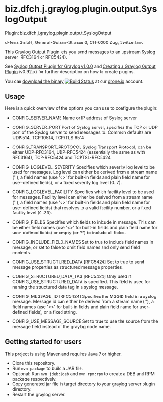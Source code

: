 biz.dfch.j.graylog.plugin.output.SyslogOutput
=============================================

Plugin: biz.dfch.j.graylog.plugin.output.SyslogOutput

d-fens GmbH, General-Guisan-Strasse 6, CH-6300 Zug, Switzerland

This Graylog Output Plugin lets you send messages to an upstream Syslog server (RFC3164 or RFC5424).

See [Syslog Output Plugin for Graylog v1.0.0](http://d-fens.ch/) and [Creating a Graylog Output Plugin](http://d-fens.ch/2015/01/07/howto-creating-a-graylog-output-plugin/) (v0.92.x) for further description on how to create plugins.

You can [download the binary](https://drone.io/github.com/dfch/biz.dfch.j.graylog.plugin.output.SyslogOutput/files) [![Build Status](https://drone.io/github.com/dfch/biz.dfch.j.graylog.plugin.output.SyslogOutput/status.png)](https://drone.io/github.com/dfch/biz.dfch.j.graylog.plugin.output.SyslogOutput/latest) at our [drone.io](https://drone.io/github.com/dfch) account.

Usage
-----

Here is a quick overview of the options you can use to configure the plugin:

* CONFIG_SERVER_NAME
Name or IP address of Syslog server

* CONFIG_SERVER_PORT
Port of Syslog server, specifies the TCP or UDP port of the Syslog server to send messages to. Common defaults are UDP:514, TCP:10514, TCP/TLS 6514

* CONFIG_TRANSPORT_PROTOCOL
Syslog Transport Protocol, can be either UDP-RFC3164, UDP-RFC5424 (essentially the same as with RFC3164), TCP-RFC5424 and TCPTSL-RFC5424

* CONFIG_LOGLEVEL_SEVERITY
Specifies which severity log level to be used for messages. Log level can either be derived from a stream name ('<stream>'), a field names (use '<>' for built-in fields and plain field name for user-defined fields), or a fixed severity log level (0..7).

* CONFIG_LOGLEVEL_FACILITY
Specifies which facility level to be used for messages. Facility level can either be derived from a stream name ('<stream>'), a field names (use '<>' for built-in fields and plain field name for user-defined fields) that resolves to a valid facility number, or a fixed facility level (0..23).

* CONFIG_FIELDS
Specifies which fields to inlcude in message. This can be either field names (use '<>' for built-in fields and plain field name for user-defined fields) or empty (or '*') to include all fields.

* CONFIG_INCLUDE_FIELD_NAMES
Set to true to include field names in message, or set to false to omit field names and only send field contents.

* CONFIG_USE_STRUCTURED_DATA
[RFC5424] Set to true to send message properties as structured message properties.

* CONFIG_STRUCTURED_DATA_TAG
[RFC5424] Only used if CONFIG_USE_STRUCTURED_DATA is specified. This field is used for naming the structured data tag in a syslog message.

* CONFIG_MESSAGE_ID
[RFC5424] Specifies the MSGID field in a syslog message. Message id can either be derived from a stream name ('<stream>'), a field names (use '<>' for built-in fields and plain field name for user-defined fields), or a fixed string.

* CONFIG_USE_MESSAGE_SOURCE
Set to true to use the source from the message field instead of the graylog node name.

Getting started for users
-------------------------

This project is using Maven and requires Java 7 or higher.

* Clone this repository.
* Run `mvn package` to build a JAR file.
* Optional: Run `mvn jdeb:jdeb` and `mvn rpm:rpm` to create a DEB and RPM package respectively.
* Copy generated jar file in target directory to your graylog server plugin directory.
* Restart the graylog server.

